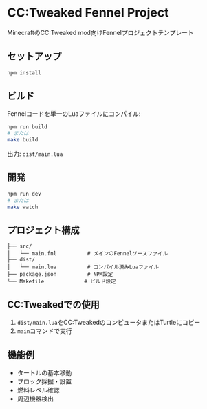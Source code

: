 # CC:Tweaked Fennel Project

MinecraftのCC:Tweaked mod向けFennelプロジェクトテンプレート

## セットアップ

```bash
npm install
```

## ビルド

Fennelコードを単一のLuaファイルにコンパイル:

```bash
npm run build
# または
make build
```

出力: `dist/main.lua`

## 開発

```bash
npm run dev
# または
make watch
```

## プロジェクト構成

```
├── src/
│   └── main.fnl          # メインのFennelソースファイル
├── dist/
│   └── main.lua          # コンパイル済みLuaファイル
├── package.json          # NPM設定
└── Makefile             # ビルド設定
```

## CC:Tweakedでの使用

1. `dist/main.lua`をCC:TweakedのコンピュータまたはTurtleにコピー
2. `main`コマンドで実行

## 機能例

- タートルの基本移動
- ブロック採掘・設置
- 燃料レベル確認
- 周辺機器検出